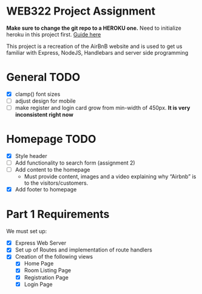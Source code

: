 # WEB322 Project Assignment
**Make sure to change the git repo to a HEROKU one.** Need to initialize heroku in this project first. [Guide here](https://web322.ca/getting-started-with-heroku)

This project is a recreation of the AirBnB website and is used to get us familiar with Express, NodeJS, Handlebars and server side programming

# General TODO
- [X] clamp() font sizes
- [ ] adjust design for mobile 
- [ ] make register and login card grow from min-width of 450px. **It is very inconsistent right now**

# Homepage TODO
- [X] Style header
- [ ] Add functionality to search form (assignment 2)
- [ ] Add content to the homepage
  - Must provide content, images and a video explaining why “Airbnb” is to the visitors/customers.
- [X] Add footer to homepage

# Part 1 Requirements
We must set up:
- [X] Express Web Server 
- [X] Set up of Routes and implementation of route handlers
- [X] Creation of the following views
  - [X] Home Page
  - [X] Room Listing Page
  - [X] Registration Page
  - [X] Login Page